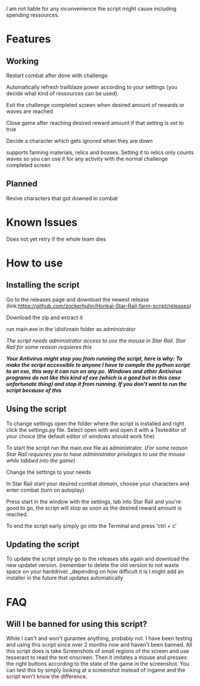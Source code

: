 I am not liable for any inconvenience the script might cause including spending ressources.

# Features

## Working
Restart combat after done with challenge.

Automatically refresh trailblaze power according to your settings (you decide what kind of ressources can be used).

Exit the challenge completed screen when desired amount of rewards or waves are reached

Close game after reaching desired reward amount if that setting is set to true

Decide a character which gets ignored when they are down

supports farming materials, relics and bosses. Setting it to relics only counts waves so you can use it for any activity with the normal challenge completed screen

## Planned
Revive characters that got downed in combat

# Known Issues
Does not yet retry if the whole team dies

# How to use

## Installing the script

Go to the releases page and download the newest release (link:https://github.com/zockerhuhn/Honkai-Star-Rail-farm-script/releases)

Download the zip and extract it

run main.exe in the \dist\main folder as administrator

_The script needs administrator access to use the mouse in Star Rail. Star Rail for some reason requieres this_

___Your Antivirus might stop you from running the script, here is why: To make the script accessible to anyone I have to compile the python script to an exe, this way it can run on any pc. Windows and other Antivirus programs do not like this kind of exe (which is a good but in this case unfortunate thing) and stop it from running. If you don't want to run the script because of this___


## Using the script
To change settings open the folder where the script is installed and right click the settings.py file. Select open with and open it with a Texteditor of your choice (the default editor of windows should work fine)

To start the script run the main.exe file as administrator. (_For some reason Star Rail requieres you to have administrator privileges to use the mouse while tabbed into the game_)

Change the settings to your needs

In Star Rail start your desired combat _domain_, choose your characters and enter combat (turn on autoplay)

Press start in the window with the settings, tab into Star Rail and you're good to go, the script will stop as soon as the desired reward amount is reached.

To end the script early simply go into the Terminal and press 'ctrl + c'

## Updating the script

To update the script simply go to the releases site again and download the new updatet version. (remember to delete the old version to not waste space on your harddrive) _depending on how difficult it is I might add an installer in the future that updates automatically 

# FAQ 

## Will I be banned for using this script?
While I can't and won't gurantee anything, probably not. I have been testing and using this script since over 2 months now and haven't been banned. All this script does is take Screenshots of small regions of the screen and use tesseract to read the text onscreen. Then it imitates a mouse and presses the right buttons according to the state of the game in the screenshot. You can test this by simply looking at a screenshot instead of ingame and the script won't know the difference.
